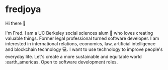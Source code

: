 # fredjoya

Hi there :wave:

I'm Fred. I am a UC Berkeley social sciences alum :bear: who loves creating valuable things. Former legal professional turned software developer. I am interested in international relations, economics, law, artificial intelligence and blockchain technology :computer:.  I want to use technology to improve people's everyday life. Let's create a more sustainable and equitable world :earth_americas. Open to software development roles.
